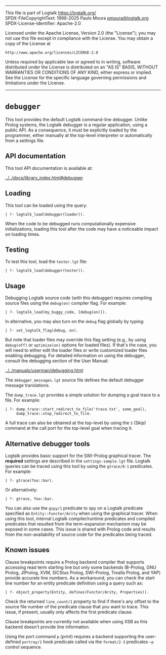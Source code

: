 ________________________________________________________________________

This file is part of Logtalk <https://logtalk.org/>  
SPDX-FileCopyrightText: 1998-2025 Paulo Moura <pmoura@logtalk.org>  
SPDX-License-Identifier: Apache-2.0

Licensed under the Apache License, Version 2.0 (the "License");
you may not use this file except in compliance with the License.
You may obtain a copy of the License at

    http://www.apache.org/licenses/LICENSE-2.0

Unless required by applicable law or agreed to in writing, software
distributed under the License is distributed on an "AS IS" BASIS,
WITHOUT WARRANTIES OR CONDITIONS OF ANY KIND, either express or implied.
See the License for the specific language governing permissions and
limitations under the License.
________________________________________________________________________


`debugger`
==========

This tool provides the default Logtalk command-line debugger. Unlike Prolog
systems, the Logtalk debugger is a regular application, using a public API.
As a consequence, it must be explicitly loaded by the programmer, either
manually at the top-level interpreter or automatically from a settings file.


API documentation
-----------------

This tool API documentation is available at:

[../../docs/library_index.html#debugger](../../docs/library_index.html#debugger)


Loading
-------

This tool can be loaded using the query:

	| ?- logtalk_load(debugger(loader)).

When the code to be debugged runs computationally expensive initializations,
loading this tool after the code may have a noticeable impact on loading
times.


Testing
-------

To test this tool, load the `tester.lgt` file:

	| ?- logtalk_load(debugger(tester)).


Usage
-----

Debugging Logtalk source code (with this debugger) requires compiling
source files using the `debug(on)` compiler flag. For example:

	| ?- logtalk_load(my_buggy_code, [debug(on)]).

In alternative, you may also turn on the `debug` flag globally by typing:

	| ?- set_logtalk_flag(debug, on).

But note that loader files may override this flag setting (e.g., by using
`debug(off)` or `optimize(on)` options for loaded files). If that's the
case, you will need to either edit the loader files or write customized
loader files enabling debugging. For detailed information on using the
debugger, consult the debugging section of the User Manual:

[../../manuals/userman/debugging.html](../../manuals/userman/debugging.html)

The `debugger_messages.lgt` source file defines the default debugger
message translations.

The `dump_trace.lgt` provides a simple solution for dumping a goal trace
to a file. For example:

	| ?- dump_trace::start_redirect_to_file('trace.txt', some_goal),
	     dump_trace::stop_redirect_to_file.

A full trace can also be obtained at the top-level by using the `S` (Skip)
command at the call port for the top-level goal when tracing it.


Alternative debugger tools
--------------------------

Logtalk provides basic support for the SWI-Prolog graphical tracer. The
**required** settings are described in the `settings-sample.lgt` file. Logtalk
queries can be traced using this tool by using the `gtrace/0-1` predicates.
For example:

	| ?- gtrace(foo::bar).

Or alternatively:

	| ?- gtrace, foo::bar.

You can also use the `gspy/1` predicate to spy on a Logtalk predicate specified
as `Entity::Functor/Arity` when using the graphical tracer. When using this
tool, internal Logtalk compiler/runtime predicates and compiled predicates
that resulted from the term-expansion mechanism may be exposed in some cases.
This issue is shared with Prolog code and results from the non-availability
of source code for the predicates being traced.


Known issues
------------

Clause breakpoints require a Prolog backend compiler that supports accessing
read term starting line but only some backends (B-Prolog, GNU Prolog,
JIProlog, XVM, SICStus Prolog, SWI-Prolog, Trealla Prolog, and YAP) provide
accurate line numbers. As a workaround, you can check the start line number
for an entity predicate definition using a query such as:

	| ?- object_property(Entity, defines(Functor/Arity, Properties)).

Check the returned `line_count/1` property to find if there's any offset
to the source file number of the predicate clause that you want to trace.
This issue, if present, usually only affects the first predicate clause.

Clause breakpoints are currently not available when using XSB as this
backend doesn't provide line information.

Using the port command `p` (print) requires a backend supporting the
user-defined `portray/1` hook predicate called via the `format/2-3`
predicates `~p` control sequence.
